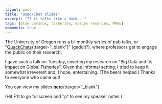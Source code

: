 ```yaml
---
layout: post
title: "QuackChat slides"
excerpt: "If it talks like a duck..."
tags: [blue paradox, fisheries, marine reserves, MPAs]
comments: true
---
```


The University of Oregon runs a bi-monthly series of pub talks, or "[QuackChats](https://www.uoregon.edu/quackchats){:target="_blank"}" (geddit?), where professors get to engage the public on their research.

I gave such a talk on Tuesday, covering my research on "Big Data and Its Impact on Global Fisheries". Given the informal setting, I tried to keep it somewhat irreverent and, I hope, entertaining. (The beers helped.) Thanks to everyone who came out!

You can view my slides [**here**](https://rawgit.com/grantmcdermott/quackchat/master/slides.html){:target="_blank"}.

(Hit F11 to go fullscreen and "p" to see my speaker notes.)
